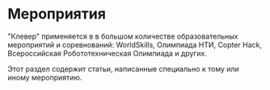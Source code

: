 # Мероприятия

"Клевер" применяется в в большом количестве образовательных мероприятий и соревнований: WorldSkills, Олимпиада НТИ, Copter Hack, Всероссийская Робототехническая Олимпиада и других.

Этот раздел содержит статьи, написанные специально к тому или иному мероприятию.
